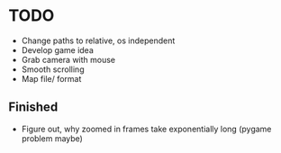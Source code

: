 # TODO
- Change paths to relative, os independent
- Develop game idea
- Grab camera with mouse
- Smooth scrolling
- Map file/ format

## Finished
- Figure out, why zoomed in frames take exponentially long (pygame problem maybe)
